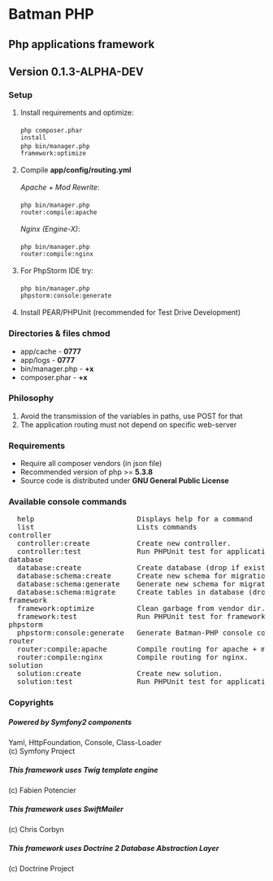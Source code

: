 # Batman PHP

## Php applications framework
## Version 0.1.3-ALPHA-DEV

### Setup
1. Install requirements and optimize: <br>
<br><code>php composer.phar install</code><br>
<code>php bin/manager.php framework:optimize</code><br><br>
2. Compile <b>app/config/routing.yml</b><br>
<br><i>Apache + Mod Rewrite</i>:<br><br><code>php bin/manager.php router:compile:apache</code><br>
<br><i>Nginx (Engine-X)</i>:<br><br><code>php bin/manager.php router:compile:nginx</code><br><br>
3. For PhpStorm IDE try:<br>
<br><code>php bin/manager.php phpstorm:console:generate</code><br><br>
4. Install PEAR/PHPUnit (recommended for Test Drive Development)

### Directories & files chmod
* app/cache - <b>0777</b>
* app/logs - <b>0777</b>
* bin/manager.php - <b>+x</b>
* composer.phar - <b>+x</b>

### Philosophy
1. Avoid the transmission of the variables in paths, use POST for that
2. The application routing must not depend on specific web-server

### Requirements
+ Require all composer vendors (in json file)
+ Recommended version of php >= <b>5.3.8</b>
+ Source code is distributed under <b>GNU General Public License</b>

### Available console commands
<pre>
  help                        Displays help for a command
  list                        Lists commands
controller
  controller:create           Create new controller.
  controller:test             Run PHPUnit test for application controller.
database
  database:create             Create database (drop if exists).
  database:schema:create      Create new schema for migration.
  database:schema:generate    Generate new schema for migration.
  database:schema:migrate     Create tables in database (drop if exists).
framework
  framework:optimize          Clean garbage from vendor dir.
  framework:test              Run PHPUnit test for framework element.
phpstorm
  phpstorm:console:generate   Generate Batman-PHP console commands XML-helper for Idea IDE (PhpStorm).
router
  router:compile:apache       Compile routing for apache + mod rewrite.
  router:compile:nginx        Compile routing for nginx.
solution
  solution:create             Create new solution.
  solution:test               Run PHPUnit test for application solution.
</pre>

### Copyrights
##### Powered by Symfony2 components
Yaml, HttpFoundation, Console, Class-Loader<br>
(c) Symfony Project 

##### This framework uses Twig template engine
(c) Fabien Potencier

##### This framework uses SwiftMailer
(c) Chris Corbyn

##### This framework uses Doctrine 2 Database Abstraction Layer
(c) Doctrine Project